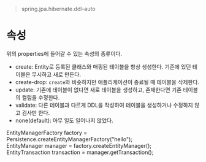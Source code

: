 > spring.jpa.hibernate.ddl-auto

# 속성
위의 properties에 들어갈 수 있는 속성의 종류이다.
- create: Entity로 등록된 클래스와 매핑된 테이블을 항상 생성한다. 기존에 있던 테이블은 무시하고 새로 만든다.
- create-drop: ```create```와 비슷하지만 애플리케이션이 종료될 때 테이블을 삭제한다.
- update: 기존에 테이블이 없다면 새로 테이블을 생성하고, 존재한다면 기존 테이블의 컬럼을 수정한다.
- validate: 다른 테이블과 다르게 DDL을 작성하여 테이블을 생성하거나 수정하지 않고 검사만 한다.
- none(default): 아무 일도 일어나지 않았다.




EntityManagerFactory factory = Persistence.createEntityManagerFactory("hello");  
EntityManager manager = factory.createEntityManager();  
EntityTransaction transaction = manager.getTransaction();  
